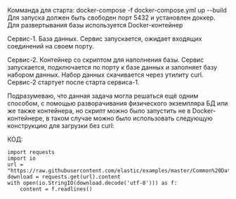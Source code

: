 Комманда для старта: docker-compose -f docker-compose.yml up --build
Для запуска должен быть свободен порт 5432 и установлен доккер. Для развертывания базы используется Docker-контейнер

Сервис-1. База данных. Сервис запускается, ожидает входящих соединений на своем порту. 

Сервис-2. Контейнер со скриптом для наполнения базы. Сервис запускается, подключается по порту к базе данных и заполняет базу набором данных. Набор данных скачивается через утилиту curl. 
Сервис-2 стартует после старта сервиса-1.


Подразумеваю, что данная задача могла решаться ещё одним способом, с помощью разворачивания физического экземпляра БД или же также контейнера, 
но скрипт можно было запустить не в Docker-контейнере, в таком случае можно было использовать следующую конструкцию для загрузки без curl:

КОД:


	import requests
	import io
	url = "https://raw.githubusercontent.com/elastic/examples/master/Common%20Data%20Formats/nginx_logs/nginx_logs"
	download = requests.get(url).content
	with open(io.StringIO(download.decode('utf-8'))) as f:
		content = f.readlines()
